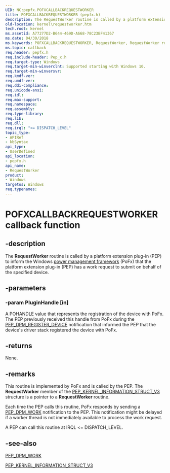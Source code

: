 ```yaml
---
UID: NC:pepfx.POFXCALLBACKREQUESTWORKER
title: POFXCALLBACKREQUESTWORKER (pepfx.h)
description: The RequestWorker routine is called by a platform extension plug-in (PEP) to inform the Windows power management framework (PoFx) that the platform extension plug-in (PEP) has a work request to submit on behalf of the specified device.
old-location: kernel\requestworker.htm
tech.root: kernel
ms.assetid: A77277D2-B644-469D-A668-78C23BF41367
ms.date: 04/30/2018
ms.keywords: POFXCALLBACKREQUESTWORKER, RequestWorker, RequestWorker routine [Kernel-Mode Driver Architecture], kernel.requestworker, pepfx/RequestWorker
ms.topic: callback
req.header: pepfx.h
req.include-header: Pep_x.h
req.target-type: Windows
req.target-min-winverclnt: Supported starting with Windows 10.
req.target-min-winversvr: 
req.kmdf-ver: 
req.umdf-ver: 
req.ddi-compliance: 
req.unicode-ansi: 
req.idl: 
req.max-support: 
req.namespace: 
req.assembly: 
req.type-library: 
req.lib: 
req.dll: 
req.irql: "<= DISPATCH_LEVEL"
topic_type:
- APIRef
- kbSyntax
api_type:
- UserDefined
api_location:
- pepfx.h
api_name:
- RequestWorker
product:
- Windows
targetos: Windows
req.typenames: 
---
```


# POFXCALLBACKREQUESTWORKER callback function


## -description


The <b>RequestWorker</b> routine is called by a platform extension plug-in (PEP) to inform the Windows <a href="https://docs.microsoft.com/windows-hardware/drivers/ddi/content/index">power management framework</a> (PoFx) that the platform extension plug-in (PEP) has a work request to submit on behalf of the specified device.


## -parameters




### -param PluginHandle [in]

A POHANDLE value that represents the registration of the device with PoFx. The PEP previously received this handle from PoFx during the <a href="https://docs.microsoft.com/windows-hardware/drivers/ddi/content/pepfx/ns-pepfx-_pep_register_crashdump_device">PEP_DPM_REGISTER_DEVICE</a> notification that informed the PEP that the device's driver stack registered the device with PoFx.


## -returns



None.




## -remarks



This routine is implemented by PoFx and is called by the PEP. The <b>RequestWorker</b> member of the <a href="https://docs.microsoft.com/windows-hardware/drivers/ddi/content/pepfx/ns-pepfx-_pep_kernel_information_struct_v3">PEP_KERNEL_INFORMATION_STRUCT_V3</a> structure is a pointer to a <b>RequestWorker</b> routine.

Each time the PEP calls this routine, PoFx responds by sending a <a href="https://docs.microsoft.com/windows-hardware/drivers/kernel/using-peps-for-acpi-services">PEP_DPM_WORK</a> notification to the PEP. This notification might be delayed if a worker thread is not immediately available to process the work request.

A PEP can call this routine at IRQL <= DISPATCH_LEVEL.




## -see-also




<a href="https://docs.microsoft.com/windows-hardware/drivers/kernel/using-peps-for-acpi-services">PEP_DPM_WORK</a>



<a href="https://docs.microsoft.com/windows-hardware/drivers/ddi/content/pepfx/ns-pepfx-_pep_kernel_information_struct_v3">PEP_KERNEL_INFORMATION_STRUCT_V3</a>
 

 

